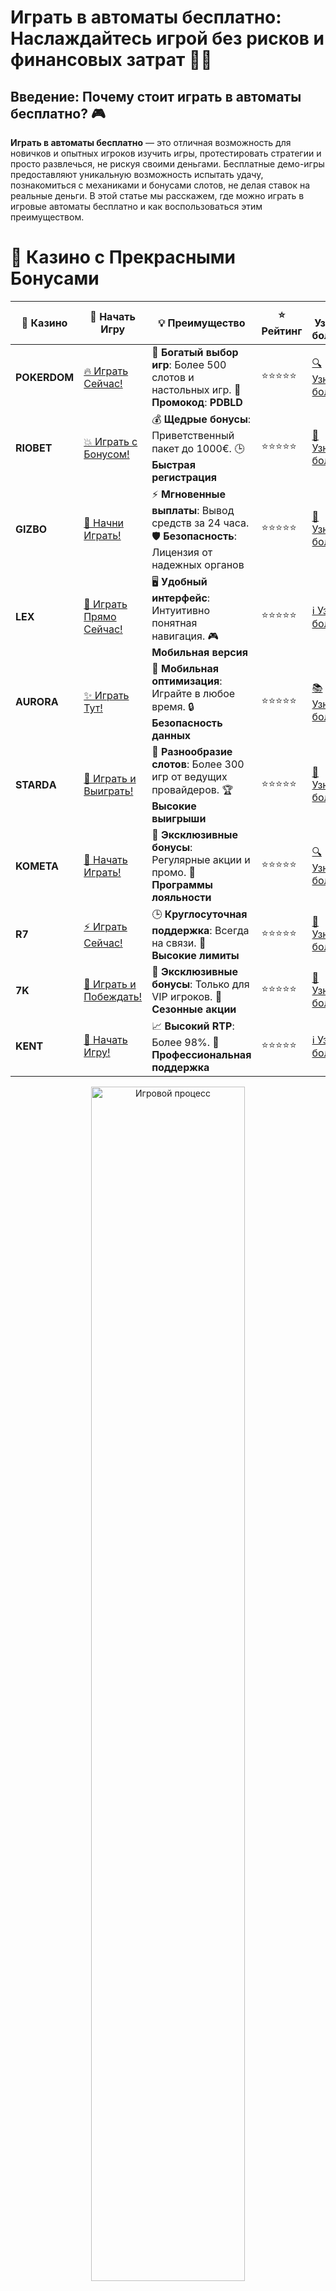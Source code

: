 # **Играть в автоматы бесплатно: Наслаждайтесь игрой без рисков и финансовых затрат** 🎰💸

## Введение: Почему стоит играть в автоматы бесплатно? 🎮

**Играть в автоматы бесплатно** — это отличная возможность для новичков и опытных игроков изучить игры, протестировать стратегии и просто развлечься, не рискуя своими деньгами. Бесплатные демо-игры предоставляют уникальную возможность испытать удачу, познакомиться с механиками и бонусами слотов, не делая ставок на реальные деньги. В этой статье мы расскажем, где можно играть в игровые автоматы бесплатно и как воспользоваться этим преимуществом.

# 🌟 Казино с Прекрасными Бонусами

| 🎲 **Казино** | 🔗 **Начать Игру** | 💡 **Преимущество** | ⭐ **Рейтинг** | 🔗 **Узнать больше** | 🆕 **Новая информация** |
|--------------|---------------------|---------------------|----------------|----------------------|-------------------------|
| **POKERDOM**  | [🔥 Играть Сейчас!](https://brandplay.link/4k77v2yx) | 🎉 **Богатый выбор игр**: Более 500 слотов и настольных игр. 🎁 **Промокод**: **PDBLD** | ⭐⭐⭐⭐⭐ | [🔍 Узнать больше](https://brandplay.link/4k77v2yx) | 🏆 **Победители турниров** получают эксклюзивные подарки! |
| **RIOBET**    | [💥 Играть с Бонусом!](https://brandplay.link/7xBLTPyj) | 💰 **Щедрые бонусы**: Приветственный пакет до 1000€. 🕒 **Быстрая регистрация** | ⭐⭐⭐⭐⭐ | [📖 Узнать больше](https://brandplay.link/7xBLTPyj) | 💬 **Поддержка 24/7** для комфортной игры в любое время! |
| **GIZBO**     | [🚀 Начни Играть!](https://brandplay.link/bprXw4YV) | ⚡ **Мгновенные выплаты**: Вывод средств за 24 часа. 🛡️ **Безопасность**: Лицензия от надежных органов | ⭐⭐⭐⭐⭐ | [📝 Узнать больше](https://brandplay.link/bprXw4YV) | 🔒 **SSL-шифрование** для максимальной безопасности данных игроков. |
| **LEX**       | [💎 Играть Прямо Сейчас!](https://brandplay.link/zW4hdDFV) | 🖥️ **Удобный интерфейс**: Интуитивно понятная навигация. 🎮 **Мобильная версия** | ⭐⭐⭐⭐⭐ | [ℹ️ Узнать больше](https://brandplay.link/zW4hdDFV) | 📱 **Поддержка всех мобильных устройств** для удобства игры в любом месте. |
| **AURORA**    | [✨ Играть Тут!](https://10trafic-stat2.com/click/668546556bcc6313411604bd/6766/13032/subaccount) | 📱 **Мобильная оптимизация**: Играйте в любое время. 🔒 **Безопасность данных** | ⭐⭐⭐⭐⭐ | [📚 Узнать больше](https://10trafic-stat2.com/click/668546556bcc6313411604bd/6766/13032/subaccount) | 🌍 **Международная лицензия** на деятельность в разных странах. |
| **STARDА**    | [🎉 Играть и Выиграть!](https://brandplay.link/fB7xwRFL) | 🎰 **Разнообразие слотов**: Более 300 игр от ведущих провайдеров. 🏆 **Высокие выигрыши** | ⭐⭐⭐⭐⭐ | [🔎 Узнать больше](https://brandplay.link/fB7xwRFL) | 🎉 **Ежемесячные турниры** с крупными призами! |
| **KOMETA**    | [🎁 Начать Играть!](https://brandplay.link/8ZymQJV8) | 🎁 **Эксклюзивные бонусы**: Регулярные акции и промо. 🔄 **Программы лояльности** | ⭐⭐⭐⭐⭐ | [🔍 Узнать больше](https://brandplay.link/8ZymQJV8) | 🌟 **Персонализированные предложения** для долгосрочных игроков. |
| **R7**        | [⚡ Играть Сейчас!](https://brandplay.link/bMd3Yjsw) | 🕒 **Круглосуточная поддержка**: Всегда на связи. 💸 **Высокие лимиты** | ⭐⭐⭐⭐⭐ | [📖 Узнать больше](https://brandplay.link/bMd3Yjsw) | 🎯 **Рейтинг игроков** для лучших участников. |
| **7K**        | [🎯 Играть и Побеждать!](https://brandplay.link/BvQyFShp) | 🌟 **Эксклюзивные бонусы**: Только для VIP игроков. 🎉 **Сезонные акции** | ⭐⭐⭐⭐⭐ | [📝 Узнать больше](https://brandplay.link/BvQyFShp) | 🥇 **Особые привилегии** для постоянных игроков. |
| **KENT**      | [🔑 Начать Игру!](https://brandplay.link/Fv2WP3js) | 📈 **Высокий RTP**: Более 98%. 💼 **Профессиональная поддержка** | ⭐⭐⭐⭐⭐ | [ℹ️ Узнать больше](https://brandplay.link/Fv2WP3js) | 💬 **Поддержка на нескольких языках** для удобства игроков. |

<div align="center"> <img src="https://i.pinimg.com/originals/1d/b3/25/1db325483acbe642c6d4e6fdd73a4988.gif" alt="Игровой процесс" width="70%"> </div>
---

# 🚀 Быстрые Выигрыши и Поддержка

| 🎲 **Казино** | 🔗 **Начать Игру** | 💡 **Преимущество** | ⭐ **Рейтинг** | 🔗 **Узнать больше** | 🆕 **Новая информация** |
|--------------|---------------------|---------------------|----------------|----------------------|-------------------------|
| **GAMA**      | [🎯 Играть Прямо Сейчас!](https://brandplay.link/j6NMKsDz) | 🔍 **Интуитивный интерфейс**: Легкость использования. 🏅 **Престижные турниры** | ⭐⭐⭐⭐☆ | [🔎 Узнать больше](https://brandplay.link/j6NMKsDz) | 🏆 **Турниры с большими призами** каждый месяц. |
| **ONION**     | [💥 Играть и Выигрывать!](https://brandplay.link/zBGRVpQ9) | 🤑 **Низкие ставки**: Идеально для начинающих. 🔄 **Быстрые выводы** | ⭐⭐⭐⭐☆ | [🔍 Узнать больше](https://brandplay.link/zBGRVpQ9) | 🎮 **Казино для новичков** с простыми правилами. |
| **ЧЕМПИОН**   | [🏅 Играть в Турнире!](https://temon-gter.cfd/go/lRq?p80412p304504pcc44t17455) | 🏅 **Лояльная программа**: Награды за активность. 🎁 **Ежемесячные бонусы** | ⭐⭐⭐⭐☆ | [📖 Узнать больше](https://temon-gter.cfd/go/lRq?p80412p304504pcc44t17455) | 🥇 **Турниры и лояльность** — каждый шаг вознаграждается. |
| **VAVADA**    | [🚀 Играть Без Ожидания!](https://vavadapartner.pro/?promo=ea5c9275-6854-4505-94fc-95ab18221945-linkb2) | 🚀 **Быстрая регистрация**: Начните играть мгновенно. 🔐 **Безопасные транзакции** | ⭐⭐⭐⭐☆ | [📝 Узнать больше](https://vavadapartner.pro/?promo=ea5c9275-6854-4505-94fc-95ab18221945-linkb2) | 🏆 **Программа для новых игроков** с бонусами за регистрацию. |
| **FRIENDS**   | [🎉 Играть и Развлекаться!](https://gofriends.mba/linkb2) | 🤝 **Социальные игры**: Играйте с друзьями. 🌐 **Мультиплатформенность** | ⭐⭐⭐⭐☆ | [ℹ️ Узнать больше](https://gofriends.mba/linkb2) | 🎮 **Играйте с друзьями** и зарабатывайте бонусы за совместные действия. |
| **1WIN**      | [⚡ Играть и Выигрывать!](https://brandplay.link/smXVpBbG) | 🏆 **Спортивные ставки**: Широкий выбор видов спорта. 💵 **Высокие коэффициенты** | ⭐⭐⭐⭐☆ | [📚 Узнать больше](https://brandplay.link/smXVpBbG) | ⚽ **Бонусы на спортивные ставки** для активных игроков. |
| **DRIP**      | [💥 Играть Сразу!](https://drp-ircp01.com/c07e6a3db) | 🌐 **Инновационные игры**: Новейшие игровые технологии. 🛡️ **Высокая безопасность** | ⭐⭐⭐⭐☆ | [🔎 Узнать больше](https://drp-ircp01.com/c07e6a3db) | 🔧 **Инновационные функции** для удобства игры. |
| **JOYCASINO** | [🎰 Играть И Побеждать!](https://rpc30.call2me.pro/?/ru/registration?apkpop=0&partner=p24970p3291217pc98f) | 🎁 **Приятные бонусы**: Ежедневные акции и подарки. 🕹️ **Разнообразие игр** | ⭐⭐⭐⭐☆ | [🔍 Узнать больше](https://rpc30.call2me.pro/?/ru/registration?apkpop=0&partner=p24970p3291217pc98f) | 🎉 **Щедрые фриспины** для новых игроков. |
| **PLAYFORTUNA** | [🔥 Играть С Бонусом!](https://fortunapromo.net/alt/playfortuna/registration?0dc4a9362a71feb7e3f165fb8e766f70) | 🎉 **Регулярные акции**: Бонусы, фриспины и многое другое. 🏅 **Турниры** | ⭐⭐⭐⭐☆ | [📚 Узнать больше](https://fortunapromo.net/alt/playfortuna/registration?0dc4a9362a71feb7e3f165fb8e766f70) | 🎯 **Выгодные предложения** на популярные игры. |
| **SYKAA**     | [💸 Играть Сейчас!](https://s-two-way.com/?source=linkb2&pid=30697) | 💸 **Доступные ставки**: Идеально для новичков. 🎁 **Щедрые бонусы** | ⭐⭐⭐⭐☆ | [🔍 Узнать больше](https://s-two-way.com/?source=linkb2&pid=30697) | 💥 **Акции с большими бонусами** для новичков и опытных игроков. |

<div align="center"> <img src="https://schaeffers-cdn.s3.amazonaws.com/images/default-source/schaeffers-cdn-images/default-images/sectors/bigstock-casino-gambling-concept-with-f-369012793.jpg?sfvrsn=493ad806_4" alt="Игровой процесс" width="70%"> </div>
---

# 💸 Казино с Привлекательными Программами Лояльности

| 🎲 **Казино** | 🔗 **Начать Игру** | 💡 **Преимущество** | ⭐ **Рейтинг** | 🔗 **Узнать больше** | 🆕 **Новая информация** |
|--------------|---------------------|---------------------|----------------|----------------------|-------------------------|
| **KOMETA**    | [🎯 Начни Играть!](https://brandplay.link/8ZymQJV8) | 🎁 **Эксклюзивные бонусы**: Регулярные акции и промо. 🔄 **Программы лояльности** | ⭐⭐⭐⭐⭐ | [🔍 Узнать больше](https://brandplay.link/8ZymQJV8) | 🌟 **Персонализированные предложения** для долгосрочных игроков. |
| **1Xslots**   | [🏅 Играть Прямо Сейчас!](https://brandplay.link/hSB1khtr) | 🎉 **Множество акций**: Еженедельные бонусы и турниры. 🛡️ **Безопасность** | ⭐⭐⭐⭐⭐ | [📚 Узнать больше](https://brandplay.link/hSB1khtr) | 🏅 **Награды за активность**: участники программы лояльности получают специальные привилегии. |
| **R7**        | [🚀 Играть Сейчас!](https://brandplay.link/bMd3Yjsw) | 🕒 **Круглосуточная поддержка**: Всегда на связи. 💸 **Высокие лимиты** | ⭐⭐⭐⭐⭐ | [📖 Узнать больше](https://brandplay.link/bMd3Yjsw) | 💬 **VIP-поддержка** для постоянных игроков с приоритетом. |

<div align="center"> <img src="https://i.pinimg.com/originals/1d/b3/25/1db325483acbe642c6d4e6fdd73a4988.gif" alt="Игровой процесс" width="70%"> </div>
---

---

## 1. **Преимущества игры в автоматы бесплатно** 🎯

### 1.1 **Без финансовых рисков** 🔒

Бесплатная игра на автоматах позволяет вам наслаждаться игровым процессом без риска потерять реальные деньги. Вы можете экспериментировать с различными ставками и стратегиями, не беспокоясь о потере средств.

### 1.2 **Тестирование новых игр** 🧠

Бесплатные автоматы — это отличный способ познакомиться с новыми слотами, оценить их графику, бонусные функции и механики, прежде чем начать играть на реальные деньги.

### 1.3 **Учеба и практика** 📚

Используя демо-режимы, вы можете изучать различные игровые стратегии и механики, не беспокоясь о том, чтобы быстро потерять деньги. Это особенно полезно для новичков, которые только начинают знакомство с игровыми автоматами.

---

## 2. **Где играть в автоматы бесплатно?** 🌍

### 2.1 **Pokerdom** 🃏

**Pokerdom** предлагает бесплатные демо-версии популярных игровых автоматов, доступных для игроков без регистрации. Это отличный способ испытать удачу и научиться работать с различными слотами.

- **Особенности**: Бесплатные демо-игры, быстрый доступ без регистрации.
- **Преимущества**: Легкость в использовании и разнообразие слотов.

### 2.2 **Riobet** 💰

В **Riobet** также доступны автоматы для бесплатной игры. Это идеальное место для тех, кто хочет ознакомиться с казино и его играми без финансовых рисков.

- **Особенности**: Бесплатные слоты и игры без регистрации.
- **Преимущества**: Широкий выбор слотов и настольных игр.

### 2.3 **Gizbo** 🎮

**Gizbo** предлагает бесплатные игровые автоматы, которые можно запустить в демо-режиме. Это отличная возможность для игроков познакомиться с играми, не рискуя реальными деньгами.

- **Особенности**: Бесплатные демо-версии популярных слотов.
- **Преимущества**: Безопасность и удобный интерфейс.

### 2.4 **LEX** 🔥

**LEX** предоставляет возможность бесплатно играть в игровые автоматы, включая множество популярных слотов и настольных игр. Это поможет вам выбрать лучшие игры и развить свою стратегию.

- **Особенности**: Бесплатные слоты без регистрации.
- **Преимущества**: Удобный доступ и большое разнообразие слотов.

---

## 3. **Как играть в автоматы бесплатно с максимальной пользой?** 🧠

### 3.1 **Тестируйте стратегии** 🏆

Используйте бесплатные демо-версии для экспериментов с различными стратегиями игры. Это поможет вам понять, какие методы и ставки наиболее эффективны в разных слотах.

### 3.2 **Изучайте бонусные функции** 🎁

Многие автоматы предлагают бонусные функции, такие как фриспины, дикие символы и множители. Используя демо-игры, вы можете изучить, как эти функции работают, не рискуя своими средствами.

### 3.3 **Оценивайте игровые автоматы** 🔍

Используйте бесплатную игру, чтобы выбрать автоматы с лучшими выплатами и интересными темами. Таким образом, вы сможете найти слоты, которые приносят вам наибольшее удовольствие.

---

## 4. **Почему стоит играть в автоматы бесплатно?** 🏅

### 4.1 **Отсутствие финансовых потерь** 💰

Играя бесплатно, вы не рискуете своими средствами, что позволяет наслаждаться игрой и улучшать свои навыки без переживаний о деньгах.

### 4.2 **Доступность 24/7** 🌐

Бесплатные автоматы доступны в любое время суток. Это позволяет играть в любимые игры, когда угодно, без ограничений.

### 4.3 **Разнообразие игр** 🎮

Вы можете выбирать из множества игр с разными темами, механиками и бонусами, не ограничиваясь одним или двумя слотами. Бесплатная игра открывает огромный выбор.

---

## Заключение: Играйте в автоматы бесплатно и наслаждайтесь процессом! 🎉

**Играть в автоматы бесплатно** — это отличный способ познакомиться с различными слотами, развивать свои игровые стратегии и наслаждаться процессом без рисков. Пробуйте разные игры, улучшайте свои навыки и просто получайте удовольствие от игры!

---

Используйте демо-режимы, чтобы исследовать новые игры и наслаждаться процессом без финансовых рисков! 🎰💥
